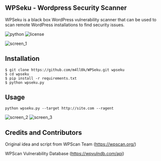 ## WPSeku - Wordpress Security Scanner
WPSeku is a black box WordPress vulnerability scanner that can be used to scan remote WordPress installations to find security issues.

![python](https://img.shields.io/badge/python-2.7-brightgreen.svg) ![license](https://img.shields.io/badge/license-GPL-brightgreen.svg)

![screen_1](https://raw.githubusercontent.com/m4ll0k/WPSeku/master/screen/screen_1.png)

## Installation
```
$ git clone https://github.com/m4ll0k/WPSeku.git wpseku
$ cd wpseku
$ pip install -r requirements.txt
$ python wpseku.py
```
## Usage
`python wpseku.py --target http://site.com --ragent`

![screen_2](https://raw.githubusercontent.com/m4ll0k/WPSeku/master/screen/screen_2.png)
![screen_3](https://raw.githubusercontent.com/m4ll0k/WPSeku/master/screen/screen_3.png)

## Credits and Contributors
Original idea and script from WPScan Team (https://wpscan.org/)

WPScan Vulnerability Database (https://wpvulndb.com/api)
